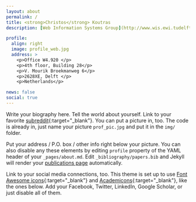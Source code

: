 ```yaml
---
layout: about
permalink: /
title: <strong>Christos</strong> Koutras
description: [Web Information Systems Group](http://www.wis.ewi.tudelft.nl/), Department of Software Technology, Faculty of Electrical Engineering, Mathematics and Computer Science, TU Delft

profile:
  align: right
  image: profile_web.jpg
  address: >
    <p>Office W4.920 </p>
    <p>4th floor, Building 28</p>
    <p>V. Mourik Broekmanweg 6</p>
    <p>2628XE, Delft </p>
    <p>Netherlands</p>

news: false
social: true
---
```


Write your biography here. Tell the world about yourself. Link to your favorite [subreddit](http://reddit.com){:target="\_blank"}. You can put a picture in, too. The code is already in, just name your picture `prof_pic.jpg` and put it in the `img/` folder.

Put your address / P.O. box / other info right below your picture. You can also disable any these elements by editing `profile` property of the YAML header of your `_pages/about.md`. Edit `_bibliography/papers.bib` and Jekyll will render your [publications page](/al-folio/publications/) automatically.

Link to your social media connections, too. This theme is set up to use [Font Awesome icons](http://fortawesome.github.io/Font-Awesome/){:target="\_blank"} and [Academicons](https://jpswalsh.github.io/academicons/){:target="\_blank"}, like the ones below. Add your Facebook, Twitter, LinkedIn, Google Scholar, or just disable all of them.
